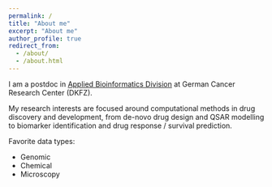 ```yaml
---
permalink: /
title: "About me"
excerpt: "About me"
author_profile: true
redirect_from: 
  - /about/
  - /about.html
---
```


I am a postdoc in [Applied Bioinformatics Division](https://www.dkfz.de/en/applied-bioinformatics) at German Cancer Research Center (DKFZ).

My research interests are focused around computational methods in drug discovery and development, from de-novo drug design and QSAR modelling to biomarker identification and drug response / survival prediction.

Favorite data types:
* Genomic
* Chemical
* Microscopy
